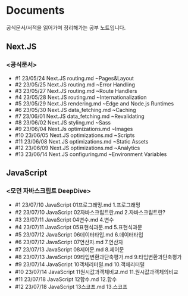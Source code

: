 # Documents

공식문서/서적을 읽어가며 정리해가는 공부 노트입니다.

## Next.JS

### <공식문서>

- #1 23/05/24 Next.JS routing.md ~Pages&Layout
- #2 23/05/25 Next.JS routing.md ~Error Handling
- #3 23/05/27 Next.JS routing.md ~Route Handlers
- #4 23/05/28 Next.JS routing.md ~Internationalization
- #5 23/05/29 Next.JS rendering.md ~Edge and Node.js Runtimes
- #6 23/05/30 Next.JS data_fetching.md ~Caching
- #7 23/06/01 Next.JS data_fetching.md ~Revalidating
- #8 23/06/02 Next.JS styling.md ~Sass
- #9 23/06/04 Next.Js optimizations.md ~Images
- #10 23/06/05 Next.JS optimizations.md ~Scripts
- #11 23/06/08 Next.JS optimizations.md ~Static Assets
- #12 23/06/09 Next.JS optimizations.md ~Analytics
- #13 23/06/14 Next.JS configuring.md ~Environment Variables

## JavaScript

### <모던 자바스크립트 DeepDive>

- #1 23/07/10 JavaScript 01프로그래밍.md 1.프로그래밍
- #2 23/07/10 JavaScript 02자바스크립트란.md 2.자바스크립트란?
- #3 23/07/11 JavaScript 04변수.md 4.변수
- #4 23/07/11 JavaScript 05표현식과문.md 5.표현식과문
- #5 23/07/12 JavaScript 06데이터타입.md 6.데이터타입
- #6 23/07/12 JavaScript 07연산자.md 7.연산자
- #7 23/07/13 JavaScript 08제어문.md 8.제어문
- #8 23/07/13 JavaScript 09타입변환과단축평가.md 9.타입변환과단축평가
- #9 23/07/14 JavaScript 10객체리터럴.md 10.객체리터럴
- #10 23/07/14 JavaScript 11원시값과객체비교.md 11.원시값과객체의비교
- #11 23/07/18 JavaScript 12함수.md 12.함수
- #12 23/07/18 JavaScript 13스코프.md 13.스코프
